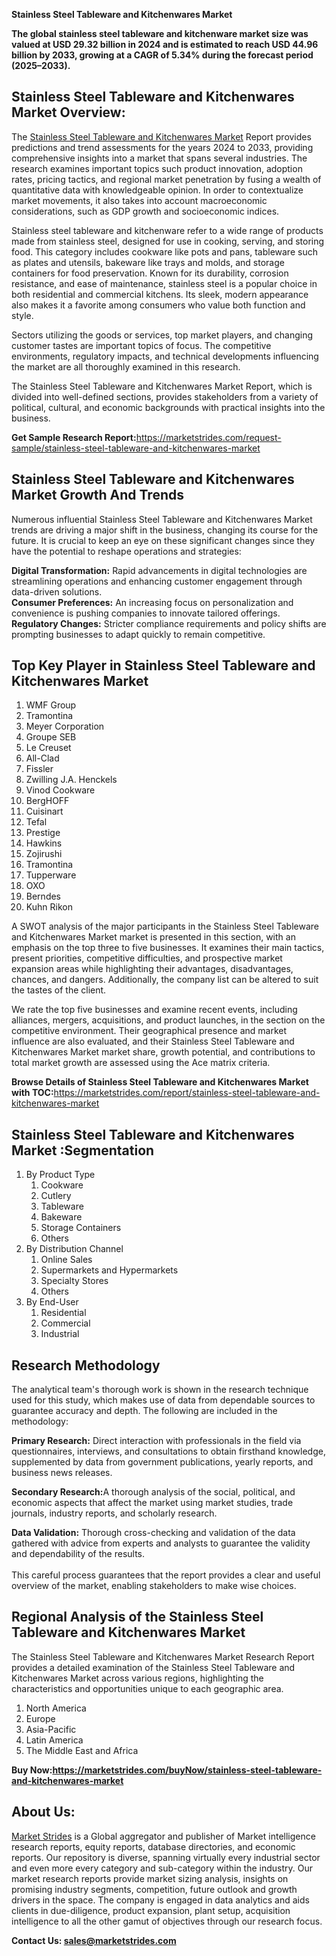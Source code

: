 <p><strong>Stainless Steel Tableware and Kitchenwares Market</strong></p>
<p><strong>The global stainless steel tableware and kitchenware market size was valued at USD 29.32 billion in 2024 and is estimated to reach USD 44.96 billion by 2033, growing at a CAGR of 5.34% during the forecast period (2025&ndash;2033).</strong></p>
<h2>Stainless Steel Tableware and Kitchenwares Market Overview:</h2>
<p>The <a href="https://marketstrides.com/report/stainless-steel-tableware-and-kitchenwares-market">Stainless Steel Tableware and Kitchenwares Market</a> Report provides predictions and trend assessments for the years 2024 to 2033, providing comprehensive insights into a market that spans several industries. The research examines important topics such product innovation, adoption rates, pricing tactics, and regional market penetration by fusing a wealth of quantitative data with knowledgeable opinion. In order to contextualize market movements, it also takes into account macroeconomic considerations, such as GDP growth and socioeconomic indices.</p>
<p>Stainless steel tableware and kitchenware refer to a wide range of products made from stainless steel, designed for use in cooking, serving, and storing food. This category includes cookware like pots and pans, tableware such as plates and utensils, bakeware like trays and molds, and storage containers for food preservation. Known for its durability, corrosion resistance, and ease of maintenance, stainless steel is a popular choice in both residential and commercial kitchens. Its sleek, modern appearance also makes it a favorite among consumers who value both function and style.</p>
<p>Sectors utilizing the goods or services, top market players, and changing customer tastes are important topics of focus. The competitive environments, regulatory impacts, and technical developments influencing the market are all thoroughly examined in this research.</p>
<p>The Stainless Steel Tableware and Kitchenwares Market Report, which is divided into well-defined sections, provides stakeholders from a variety of political, cultural, and economic backgrounds with practical insights into the business.</p>
<p><strong>Get Sample Research Report:</strong><a href="https://marketstrides.com/request-sample/stainless-steel-tableware-and-kitchenwares-market">https://marketstrides.com/request-sample/stainless-steel-tableware-and-kitchenwares-market</a></p>
<h2>Stainless Steel Tableware and Kitchenwares Market Growth And Trends</h2>
<p>Numerous influential Stainless Steel Tableware and Kitchenwares Market trends are driving a major shift in the business, changing its course for the future. It is crucial to keep an eye on these significant changes since they have the potential to reshape operations and strategies:</p>
<p><strong>Digital Transformation:</strong> Rapid advancements in digital technologies are streamlining operations and enhancing customer engagement through data-driven solutions.<br /><strong>Consumer Preferences:</strong> An increasing focus on personalization and convenience is pushing companies to innovate tailored offerings.<br /><strong>Regulatory Changes:</strong> Stricter compliance requirements and policy shifts are prompting businesses to adapt quickly to remain competitive.</p>
<h2>Top Key Player in Stainless Steel Tableware and Kitchenwares Market</h2>
<ol>
<li>WMF Group</li>
<li>Tramontina</li>
<li>Meyer Corporation</li>
<li>Groupe SEB</li>
<li>Le Creuset</li>
<li>All-Clad</li>
<li>Fissler</li>
<li>Zwilling J.A. Henckels</li>
<li>Vinod Cookware</li>
<li>BergHOFF</li>
<li>Cuisinart</li>
<li>Tefal</li>
<li>Prestige</li>
<li>Hawkins</li>
<li>Zojirushi</li>
<li>Tramontina</li>
<li>Tupperware</li>
<li>OXO</li>
<li>Berndes</li>
<li>Kuhn Rikon</li>
</ol>
<p>A SWOT analysis of the major participants in the Stainless Steel Tableware and Kitchenwares Market market is presented in this section, with an emphasis on the top three to five businesses. It examines their main tactics, present priorities, competitive difficulties, and prospective market expansion areas while highlighting their advantages, disadvantages, chances, and dangers. Additionally, the company list can be altered to suit the tastes of the client.</p>
<p>We rate the top five businesses and examine recent events, including alliances, mergers, acquisitions, and product launches, in the section on the competitive environment. Their geographical presence and market influence are also evaluated, and their Stainless Steel Tableware and Kitchenwares Market market share, growth potential, and contributions to total market growth are assessed using the Ace matrix criteria.</p>
<p><strong>Browse Details of Stainless Steel Tableware and Kitchenwares Market with TOC:</strong><a href="https://marketstrides.com/report/stainless-steel-tableware-and-kitchenwares-market">https://marketstrides.com/report/stainless-steel-tableware-and-kitchenwares-market</a></p>
<h2>Stainless Steel Tableware and Kitchenwares Market :Segmentation</h2>
<ol>
<li>By Product Type
<ol>
<li>Cookware</li>
<li>Cutlery</li>
<li>Tableware</li>
<li>Bakeware</li>
<li>Storage Containers</li>
<li>Others</li>
</ol>
</li>
<li>By Distribution Channel
<ol>
<li>Online Sales</li>
<li>Supermarkets and Hypermarkets</li>
<li>Specialty Stores</li>
<li>Others</li>
</ol>
</li>
<li>By End-User
<ol>
<li>Residential</li>
<li>Commercial</li>
<li>Industrial</li>
</ol>
</li>
</ol>
<h2>Research Methodology</h2>
<p>The analytical team's thorough work is shown in the research technique used for this study, which makes use of data from dependable sources to guarantee accuracy and depth. The following are included in the methodology:</p>
<p><strong>Primary Research:</strong> Direct interaction with professionals in the field via questionnaires, interviews, and consultations to obtain firsthand knowledge, supplemented by data from government publications, yearly reports, and business news releases.</p>
<p><strong>Secondary Research:</strong>A&nbsp;thorough analysis of the social, political, and economic aspects that affect the market using market studies, trade journals, industry reports, and scholarly research.</p>
<p><strong>Data Validation:</strong>&nbsp;Thorough cross-checking and validation of the data gathered with advice from experts and analysts to guarantee the validity and dependability of the results. <br /><br />This careful process guarantees that the report provides a clear and useful overview of the market, enabling stakeholders to make wise choices.</p>
<h2>Regional Analysis of the Stainless Steel Tableware and Kitchenwares Market</h2>
<p>The Stainless Steel Tableware and Kitchenwares Market Research Report provides a detailed examination of the Stainless Steel Tableware and Kitchenwares Market across various regions, highlighting the characteristics and opportunities unique to each geographic area.</p>
<ol>
<li>North America</li>
<li>Europe</li>
<li>Asia-Pacific</li>
<li>Latin America</li>
<li>The Middle East and Africa</li>
</ol>
<p><strong>Buy Now:<a href="https://marketstrides.com/buyNow/stainless-steel-tableware-and-kitchenwares-market?price=single_price">https://marketstrides.com/buyNow/stainless-steel-tableware-and-kitchenwares-market</a></strong></p>
<h2>About Us:</h2>
<p><a href="https://marketstrides.com/">Market Strides</a> is a Global aggregator and publisher of Market intelligence research reports, equity reports, database directories, and economic reports. Our repository is diverse, spanning virtually every industrial sector and even more every category and sub-category within the industry. Our market research reports provide market sizing analysis, insights on promising industry segments, competition, future outlook and growth drivers in the space. The company is engaged in data analytics and aids clients in due-diligence, product expansion, plant setup, acquisition intelligence to all the other gamut of objectives through our research focus.</p>
<p><strong>Contact Us: <a href="mailto:sales@marketstrides.com">sales@marketstrides.com</a></strong></p>
